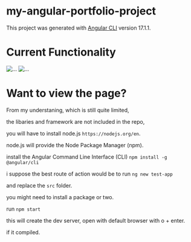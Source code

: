 # my-angular-portfolio-project

This project was generated with [Angular CLI](https://github.com/angular/angular-cli) version 17.1.1.

# Current Functionality
![...](https://github.com/pippin-29/my-angular-portfolio-project/blob/main/screenshots/Screenshot%202024-01-31%20at%2010.11.16%E2%80%AFam.png?raw=true)
![...](https://github.com/pippin-29/my-angular-portfolio-project/blob/main/screenshots/Screenshot%202024-01-31%20at%2010.11.29%E2%80%AFam.png?raw=true)




# Want to view the page?
From my understaning, which is still quite limited,

the libaries and framework are not included in the repo,

you will have to install node.js `https://nodejs.org/en`.

node.js will provide the Node Package Manager (npm).

install the Angular Command Line Interface (CLI) `` npm install -g @angular/cli ``

i suppose the best route of action would be to run `` ng new test-app ``

and replace the `src` folder.

you might need to install a package or two.

run `` npm start ``

this will create the dev server, open with default browser with o + enter.

if it compiled.



